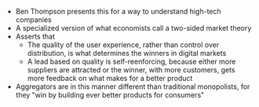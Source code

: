 - Ben Thompson presents this for a way to understand high-tech companies
- A specialized version of what economists call a two-sided market theory
- Asserts that
    - The quality of the user experience, rather than control over distribution, is what determines the winners in digital markets
    - A lead based on quality is self-reenforcing, because either more suppliers are attracted or the winner, with more customers, gets more feedback on what makes for a better product
- Aggregators are in this manner different than traditional monopolists, for they "win by building ever better products for consumers"